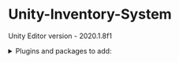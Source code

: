 # Unity-Inventory-System

Unity Editor version - 2020.1.8f1


<details>
  <summary>Plugins and packages to add:</summary>
  
- UniRx - version 7.1.0 - https://github.com/neuecc/UniRx/releases/tag/7.1.0
  
- UniTask - version 2.0.36 - https://github.com/Cysharp/UniTask/releases/tag/2.0.36 

- Extenject - version 9.2.0 - unity package - upm

- Addressables - version 1.8.5 - unity package - upm

- Unity reorderable list - https://github.com/cfoulston/Unity-Reorderable-List - unity package - upm
</details>
